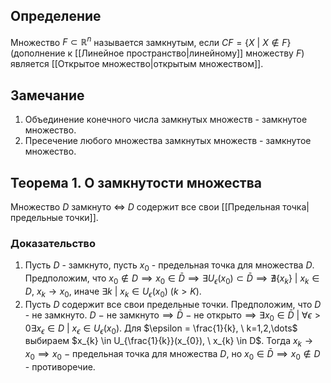 ## Определение
Множество $F \subset \mathbb{R}^{n}$ называется замкнутым, если $CF = \{X \ | \ X \not\in F\}$ (дополнение к [[Линейное пространство|линейному]] множеству $F$) является [[Открытое множество|открытым множеством]].
## Замечание
1) Объединение конечного числа замкнутых множеств - замкнутое множество.
2) Пресечение любого множества замкнутых множеств - замкнутое множество.

## Теорема 1. О замкнутости множества
Множество $D$ замкнуто $\iff$ $D$ содержит все свои [[Предельная точка|предельные точки]].
### Доказательство
1) Пусть $D$ - замкнуто, пусть $x_{0}$ - предельная точка для множества $D$. Предположим, что $x_{0} \not\in D \implies x_{0} \in \bar{D} \implies \exists U_{\epsilon}(x_{0}) \subset \bar{D} \implies \nexists \{ x_{k} \} \ | \ x_{k} \in D, \ x_{k} \to x_{0}$, иначе $\exists k \ | \ x_{k} \in U_{\epsilon}(x_{0}) \ (k > K)$.
2) Пусть $D$ содержит все свои предельные точки. Предположим, что $D$ - не замкнуто. $D \ - \ \text{не замкнуто} \implies \bar{D} \ - \ \text{не открыто} \implies \exists x_{0} \in \bar{D} \ | \ \forall \epsilon>0 \exists x_{\epsilon} \in D \ | \ x_{\epsilon} \in U_{\epsilon}(x_{0})$. Для $\epsilon = \frac{1}{k}, \ k=1,2,\dots$ выбираем $x_{k} \in U_{\frac{1}{k}}(x_{0}), \ x_{k} \in D$. Тогда $x_{k} \to x_{0} \implies x_{0} \ - \ \text{предельная точка для множества} \ D$, но $x_{0} \in \bar{D} \implies x_{0} \not\in D$ - противоречие.